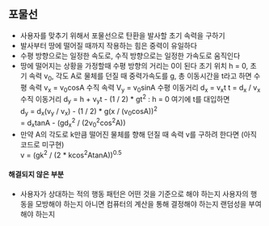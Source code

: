 
## 포물선
- 사용자를 맞추기 위해서 포물선으로 탄환을 발사할 초기 속력을 구하기
- 발사부터 땅에 떨어질 때까지 작용하는 힘은 중력이 유일하다
- 수평 방향으로는 일정한 속도로, 수직 방향으로는 일정한 가속도로 움직인다
- 땅에 떨어지는 상황을 가정할때 수평 방향의 거리는 0이 된다
	초기 위치 h = 0, 초기 속력 v<sub>0</sub>, 각도 A로 물체를 던질 때 
	중력가속도를 g, 총 이동시간을 t라고 하면
	수평 속력 v<sub>x</sub> = v<sub>0</sub>cosA
	수직 속력 V<sub>y</sub> = v<sub>0</sub>sinA
	수평 이동거리 d<sub>x</sub> = v<sub>x</sub>t
	t = d<sub>x</sub> / v<sub>x</sub>
	수직 이동거리 d<sub>y</sub> = h + v<sub>y</sub>t - (1 / 2) * gt<sup>2</sup>  : h = 0
	여기에 t를 대입하면   
	d<sub>y</sub> = d<sub>x</sub>(v<sub>y</sub> / v<sub>x</sub>) - (1 / 2) * g(x / (v<sub>0</sub>cosA))<sup>2</sup>   
   = d<sub>x</sub>tanA - (gd<sub>x</sub><sup>2</sup> / (2v<sub>0</sub><sup>2</sup>cos<sup>2</sup>A))
- 만약 A의 각도로 k만큼 떨어진 물체를 향해 던질 때 속력 v를 구하려 한다면 (아직 코드로 미구현)   
  v = (gk<sup>2</sup> / (2 * kcos<sup>2</sup>AtanA))<sup>0.5</sup>   
#### 해결되지 않은 부분
- 사용자가 상대하는 적의 행동 패턴은 어떤 것을 기준으로 해야 하는지
  사용자의 행동을 모방해야 하는지 아니면 컴퓨터의 계산을 통해 결정해야 하는지 랜덤성을 부여해야 하는지